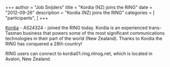 +++
author = "Job Snijders"
title = "Kordia (NZ) joins the RING"
date = "2012-09-26"
description = "Kordia (NZ) joins the RING"
categories = [
    "participants",
]
+++

<a href="http://www.kordia.co.nz/">Kordia</a> - AS24324 - joined the RING today. Kordia is an experienced trans-Tasman business that powers some of the most significant communications technologies in their part of the world (New Zealand). Thanks to Kordia the RING has conquered a 28th country! 

RING users can connect to kordia01.ring.nlnog.net, which is located in Avalon, New Zealand. 

